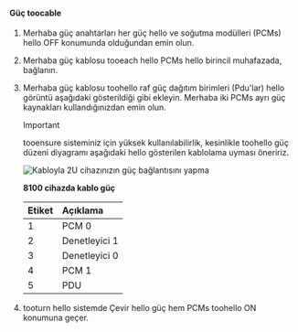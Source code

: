 <!--author=alkohli last changed: 9/16/15-->

#### <a name="toocable-for-power"></a>Güç toocable
1. Merhaba güç anahtarları her güç hello ve soğutma modülleri (PCMs) hello OFF konumunda olduğundan emin olun.
2. Merhaba güç kablosu tooeach hello PCMs hello birincil muhafazada, bağlanın.
3. Merhaba güç kablosu toohello raf güç dağıtım birimleri (Pdu'lar) hello görüntü aşağıdaki gösterildiği gibi ekleyin. Merhaba iki PCMs ayrı güç kaynakları kullandığınızdan emin olun.
   
   > [!IMPORTANT]
   > tooensure sisteminiz için yüksek kullanılabilirlik, kesinlikle toohello güç düzeni diyagramı aşağıdaki hello gösterilen kablolama uyması öneririz. 
   > 
   > 
   
    ![Kabloyla 2U cihazınızın güç bağlantısını yapma](./media/storsimple-cable-8100-for-power/HCSCableYour2UDeviceforPower.png)
   
    **8100 cihazda kablo güç**
   
   | Etiket | Açıklama |
   |:--- |:--- |
   | 1 |PCM 0 |
   | 2 |Denetleyici 1 |
   | 3 |Denetleyici 0 |
   | 4 |PCM 1 |
   | 5 |PDU |
4. tooturn hello sistemde Çevir hello güç hem PCMs toohello ON konumuna geçer.

